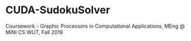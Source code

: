 # CUDA-SudokuSolver
Coursework - Graphic Processors in Computational Applications, MEng @ MiNI CS WUT, Fall 2019
